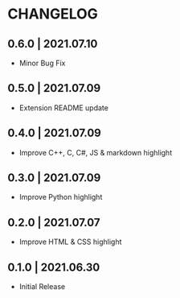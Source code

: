 # CHANGELOG

## 0.6.0 | 2021.07.10
- Minor Bug Fix

## 0.5.0 | 2021.07.09
- Extension README update

## 0.4.0 | 2021.07.09
- Improve C++, C, C#, JS & markdown highlight 

## 0.3.0 | 2021.07.09
- Improve Python highlight 

## 0.2.0 | 2021.07.07
- Improve HTML & CSS highlight 

## 0.1.0 | 2021.06.30
- Initial Release